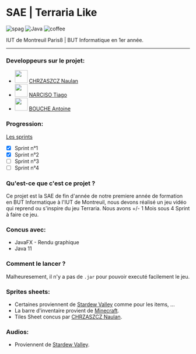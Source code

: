 # SAE | Terraria Like
![spag](https://forthebadge.com/images/badges/contains-tasty-spaghetti-code.svg) ![Java](https://forthebadge.com/images/badges/made-with-java.svg) ![coffee](https://forthebadge.com/images/badges/powered-by-coffee.svg)

IUT de Montreuil Paris8 | BUT Informatique en 1er année.

---

### Developpeurs sur le projet:
- <code><img style="width: 35px; height: 35px" src="https://avatars.githubusercontent.com/u/67024770?v=4"/></code> [CHRZASZCZ Naulan](https://github.com/NaulaN)
- <code><img style="width: 35px; height: 35px" src="https://avatars.githubusercontent.com/u/95338528?v=4"/></code> [NARCISO Tiago](https://github.com/almerion)
- <code><img style="width: 35px; height: 35px" src="https://avatars.githubusercontent.com/u/96045738?v=4"/></code> [BOUCHE Antoine](https://github.com/TheblackReaper060303)

### Progression:
[Les sprints](https://github.com/NaulaN/SAE-Terraria-Like/releases)
- [X] Sprint n°1
- [X] Sprint n°2
- [ ] Sprint n°3
- [ ] Sprint n°4

### Qu'est-ce que c'est ce projet ?
Ce projet est la SAE de fin d'année de notre premiere année de formation en BUT Informatique à l'IUT de Montreuil, nous devons réalisé un jeu vidéo qui reprend ou s'inspire du jeu Terraria. Nous avons +/- 1 Mois sous 4 Sprint à faire ce jeu.

### Concus avec:
- JavaFX - Rendu graphique
- Java 11

### Comment le lancer ?
Malheuresement, il n'y a pas de `.jar` pour pouvoir executé facilement le jeu.

### Sprites sheets:
- Certaines proviennent de [Stardew Valley](https://www.stardewvalley.net/) comme pour les items, ...
- La barre d'inventaire provient de [Minecraft](https://www.minecraft.net/fr-fr).
- Tiles Sheet concus par  [CHRZASZCZ Naulan](https://www.chrz-development.fr/).

### Audios:
- Proviennent de [Stardew Valley](https://www.stardewvalley.net/).
